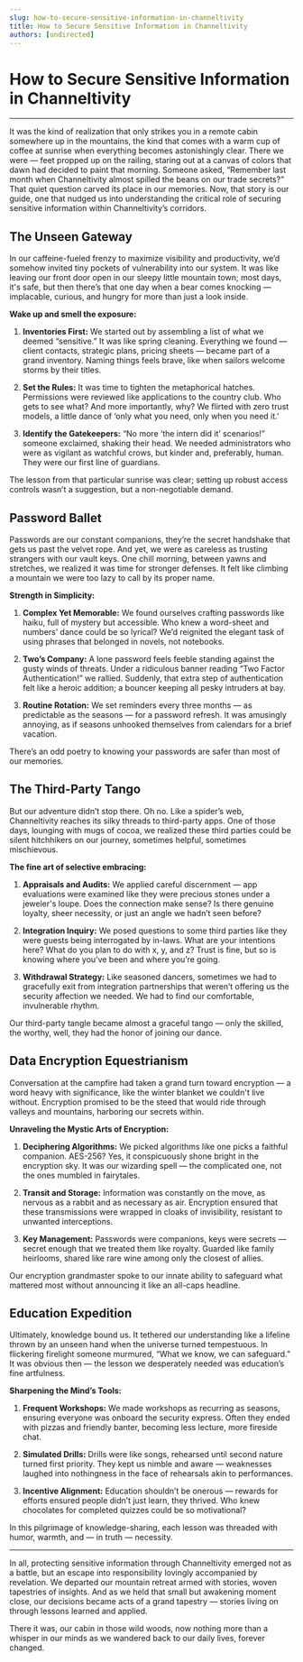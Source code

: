 ```yaml
---
slug: how-to-secure-sensitive-information-in-channeltivity
title: How to Secure Sensitive Information in Channeltivity
authors: [undirected]
---
```



# How to Secure Sensitive Information in Channeltivity

---

It was the kind of realization that only strikes you in a remote cabin somewhere up in the mountains, the kind that comes with a warm cup of coffee at sunrise when everything becomes astonishingly clear. There we were — feet propped up on the railing, staring out at a canvas of colors that dawn had decided to paint that morning. Someone asked, “Remember last month when Channeltivity almost spilled the beans on our trade secrets?” That quiet question carved its place in our memories. Now, that story is our guide, one that nudged us into understanding the critical role of securing sensitive information within Channeltivity’s corridors.

## The Unseen Gateway

In our caffeine-fueled frenzy to maximize visibility and productivity, we’d somehow invited tiny pockets of vulnerability into our system. It was like leaving our front door open in our sleepy little mountain town; most days, it's safe, but then there’s that one day when a bear comes knocking — implacable, curious, and hungry for more than just a look inside.

**Wake up and smell the exposure:**

1. **Inventories First:** We started out by assembling a list of what we deemed “sensitive.” It was like spring cleaning. Everything we found — client contacts, strategic plans, pricing sheets — became part of a grand inventory. Naming things feels brave, like when sailors welcome storms by their titles.

2. **Set the Rules:** It was time to tighten the metaphorical hatches. Permissions were reviewed like applications to the country club. Who gets to see what? And more importantly, why? We flirted with zero trust models, a little dance of ‘only what you need, only when you need it.’

3. **Identify the Gatekeepers:** “No more ‘the intern did it’ scenarios!” someone exclaimed, shaking their head. We needed administrators who were as vigilant as watchful crows, but kinder and, preferably, human. They were our first line of guardians.

The lesson from that particular sunrise was clear; setting up robust access controls wasn’t a suggestion, but a non-negotiable demand.

## Password Ballet

Passwords are our constant companions, they’re the secret handshake that gets us past the velvet rope. And yet, we were as careless as trusting strangers with our vault keys. One chill morning, between yawns and stretches, we realized it was time for stronger defenses. It felt like climbing a mountain we were too lazy to call by its proper name.

**Strength in Simplicity:**

1. **Complex Yet Memorable:** We found ourselves crafting passwords like haiku, full of mystery but accessible. Who knew a word-sheet and numbers’ dance could be so lyrical? We’d reignited the elegant task of using phrases that belonged in novels, not notebooks.

2. **Two’s Company:** A lone password feels feeble standing against the gusty winds of threats. Under a ridiculous banner reading “Two Factor Authentication!” we rallied. Suddenly, that extra step of authentication felt like a heroic addition; a bouncer keeping all pesky intruders at bay.

3. **Routine Rotation:** We set reminders every three months — as predictable as the seasons — for a password refresh. It was amusingly annoying, as if seasons unhooked themselves from calendars for a brief vacation.

There’s an odd poetry to knowing your passwords are safer than most of our memories.

## The Third-Party Tango

But our adventure didn’t stop there. Oh no. Like a spider’s web, Channeltivity reaches its silky threads to third-party apps. One of those days, lounging with mugs of cocoa, we realized these third parties could be silent hitchhikers on our journey, sometimes helpful, sometimes mischievous.

**The fine art of selective embracing:**

1. **Appraisals and Audits:** We applied careful discernment — app evaluations were examined like they were precious stones under a jeweler's loupe. Does the connection make sense? Is there genuine loyalty, sheer necessity, or just an angle we hadn’t seen before?

2. **Integration Inquiry:** We posed questions to some third parties like they were guests being interrogated by in-laws. What are your intentions here? What do you plan to do with x, y, and z? Trust is fine, but so is knowing where you’ve been and where you’re going.

3. **Withdrawal Strategy:** Like seasoned dancers, sometimes we had to gracefully exit from integration partnerships that weren’t offering us the security affection we needed. We had to find our comfortable, invulnerable rhythm.

Our third-party tangle became almost a graceful tango — only the skilled, the worthy, well, they had the honor of joining our dance.

## Data Encryption Equestrianism

Conversation at the campfire had taken a grand turn toward encryption — a word heavy with significance, like the winter blanket we couldn't live without. Encryption promised to be the steed that would ride through valleys and mountains, harboring our secrets within.

**Unraveling the Mystic Arts of Encryption:**

1. **Deciphering Algorithms:** We picked algorithms like one picks a faithful companion. AES-256? Yes, it conspicuously shone bright in the encryption sky. It was our wizarding spell — the complicated one, not the ones mumbled in fairytales.

2. **Transit and Storage:** Information was constantly on the move, as nervous as a rabbit and as necessary as air. Encryption ensured that these transmissions were wrapped in cloaks of invisibility, resistant to unwanted interceptions.

3. **Key Management:** Passwords were companions, keys were secrets — secret enough that we treated them like royalty. Guarded like family heirlooms, shared like rare wine among only the closest of allies.

Our encryption grandmaster spoke to our innate ability to safeguard what mattered most without announcing it like an all-caps headline.

## Education Expedition

Ultimately, knowledge bound us. It tethered our understanding like a lifeline thrown by an unseen hand when the universe turned tempestuous. In flickering firelight someone murmured, “What we know, we can safeguard.” It was obvious then — the lesson we desperately needed was education’s fine artfulness.

**Sharpening the Mind’s Tools:**

1. **Frequent Workshops:** We made workshops as recurring as seasons, ensuring everyone was onboard the security express. Often they ended with pizzas and friendly banter, becoming less lecture, more fireside chat.

2. **Simulated Drills:** Drills were like songs, rehearsed until second nature turned first priority. They kept us nimble and aware — weaknesses laughed into nothingness in the face of rehearsals akin to performances.

3. **Incentive Alignment:** Education shouldn’t be onerous — rewards for efforts ensured people didn’t just learn, they thrived. Who knew chocolates for completed quizzes could be so motivational?

In this pilgrimage of knowledge-sharing, each lesson was threaded with humor, warmth, and — in truth — necessity.

---

In all, protecting sensitive information through Channeltivity emerged not as a battle, but an escape into responsibility lovingly accompanied by revelation. We departed our mountain retreat armed with stories, woven tapestries of insights. And as we held that small but awakening moment close, our decisions became acts of a grand tapestry — stories living on through lessons learned and applied.

There it was, our cabin in those wild woods, now nothing more than a whisper in our minds as we wandered back to our daily lives, forever changed.